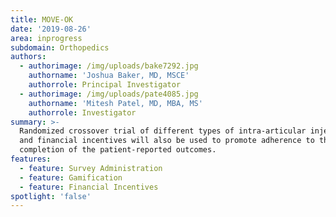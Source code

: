 ```yaml
---
title: MOVE-OK
date: '2019-08-26'
area: inprogress
subdomain: Orthopedics
authors:
  - authorimage: /img/uploads/bake7292.jpg
    authorname: 'Joshua Baker, MD, MSCE'
    authorrole: Principal Investigator
  - authorimage: /img/uploads/pate4085.jpg
    authorname: 'Mitesh Patel, MD, MBA, MS'
    authorrole: Investigator
summary: >-
  Randomized crossover trial of different types of intra-articular injections
  and financial incentives will also be used to promote adherence to the
  completion of the patient-reported outcomes.
features:
  - feature: Survey Administration
  - feature: Gamification
  - feature: Financial Incentives
spotlight: 'false'
---
```


